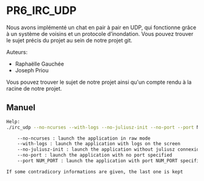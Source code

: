 # PR6_IRC_UDP

Nous avons implémenté un chat en pair à pair en UDP, qui fonctionne grâce à un système de voisins et un protocole d’inondation. Vous pouvez trouver le sujet précis du projet au sein de notre projet git.

Auteurs:

- Raphaëlle Gauchée
- Joseph Priou

Vous pouvez trouver le sujet de notre projet ainsi qu'un compte rendu à la racine de notre projet.

## Manuel

``` sh
Help:
./irc_udp --no-ncurses --with-logs --no-juliusz-init --no-port --port NUM_PORT 

    --no-ncurses : launch the application in raw mode
    --with-logs : launch the application with logs on the screen
    --no-juliusz-init : launch the application without juliusz connexion
    --no-port : launch the application with no port specified
    --port NUM_PORT : launch the application with port NUM_PORT specified

If some contradicory informations are given, the last one is kept
```
